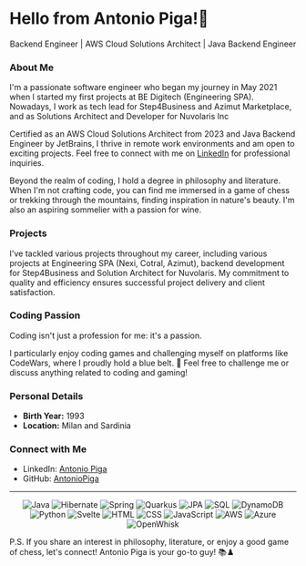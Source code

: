 # Hello from Antonio Piga!👋

<div align="center">
 <span> Backend Engineer </span> | <span > AWS Cloud Solutions Architect</span> | Java Backend Engineer</span>
</div>

### About Me

I'm a passionate software engineer who began my journey in May 2021 when I started my first projects at BE Digitech (Engineering SPA). Nowadays, I work as tech lead for Step4Business and Azimut Marketplace, and as Solutions Architect and Developer for Nuvolaris Inc

Certified as an AWS Cloud Solutions Architect from 2023 and Java Backend Engineer by JetBrains, I thrive in remote work environments and am open to exciting projects. Feel free to connect with me on [LinkedIn](https://www.linkedin.com/in/antoniopiga/) for professional inquiries.

Beyond the realm of coding, I hold a degree in philosophy and literature. When I'm not crafting code, you can find me immersed in a game of chess or trekking through the mountains, finding inspiration in nature's beauty. I'm also an aspiring sommelier with a passion for wine.

### Projects

I've tackled various projects throughout my career, including various projects at Engineering SPA (Nexi, Cotral, Azimut), backend development for Step4Business and Solution Architect for Nuvolaris. My commitment to quality and efficiency ensures successful project delivery and client satisfaction.

### Coding Passion

Coding isn't just a profession for me: it's a passion.

I particularly enjoy coding games and challenging myself on platforms like CodeWars, where I proudly hold a blue belt. 🥋 Feel free to challenge me or discuss anything related to coding and gaming!

### Personal Details

- **Birth Year:** 1993
- **Location:** Milan and Sardinia

### Connect with Me

- LinkedIn: [Antonio Piga](https://www.linkedin.com/in/antoniopiga/)
- GitHub: [AntonioPiga](https://github.com/AntonioPiga)
  
---
<div align="center">
  
  ![Java](https://img.shields.io/badge/-Java-orange?style=flat&logo=java&logoColor=white)
  ![Hibernate](https://img.shields.io/badge/-Hibernate-blue?style=flat&logo=hibernate&logoColor=white)
  ![Spring](https://img.shields.io/badge/-Spring-brightgreen?style=flat&logo=spring&logoColor=white)
  ![Quarkus](https://img.shields.io/badge/-Quarkus-red?style=flat&logo=quarkus&logoColor=white)
  ![JPA](https://img.shields.io/badge/-JPA-green?style=flat)
  ![SQL](https://img.shields.io/badge/-SQL-blueviolet?style=flat&logo=sql&logoColor=white)
  ![DynamoDB](https://img.shields.io/badge/-DynamoDB-orange?style=flat&logo=amazon-aws&logoColor=white)
  ![Python](https://img.shields.io/badge/-Python-blue?style=flat&logo=python&logoColor=white)
  ![Svelte](https://img.shields.io/badge/-Svelte-ff3e00?style=flat&logo=svelte&logoColor=white)
  ![HTML](https://img.shields.io/badge/-HTML-red?style=flat&logo=html5&logoColor=white)
  ![CSS](https://img.shields.io/badge/-CSS-blue?style=flat&logo=css3&logoColor=white)
  ![JavaScript](https://img.shields.io/badge/-JavaScript-yellow?style=flat&logo=javascript&logoColor=white)
  ![AWS](https://img.shields.io/badge/-AWS-yellow?style=flat&logo=amazon-aws&logoColor=white)
  ![Azure](https://img.shields.io/badge/-Azure-blue?style=flat&logo=microsoft-azure&logoColor=white)
  ![OpenWhisk](https://img.shields.io/badge/-OpenWhisk-red?style=flat)

</div>

P.S. If you share an interest in philosophy, literature, or enjoy a good game of chess, let's connect! Antonio Piga is your go-to guy! 📚♟️
